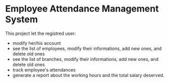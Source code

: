 # Employee Attendance Management System  
This project let the registred user:  
- modify her/his account
- see the list of employees, modify their informations, add new ones, and delete old ones
- see the list of branches, modify their informations, add new ones, and delete old ones
- track employee's attendances
- generate a report about the working hours and the total salary deserved.
